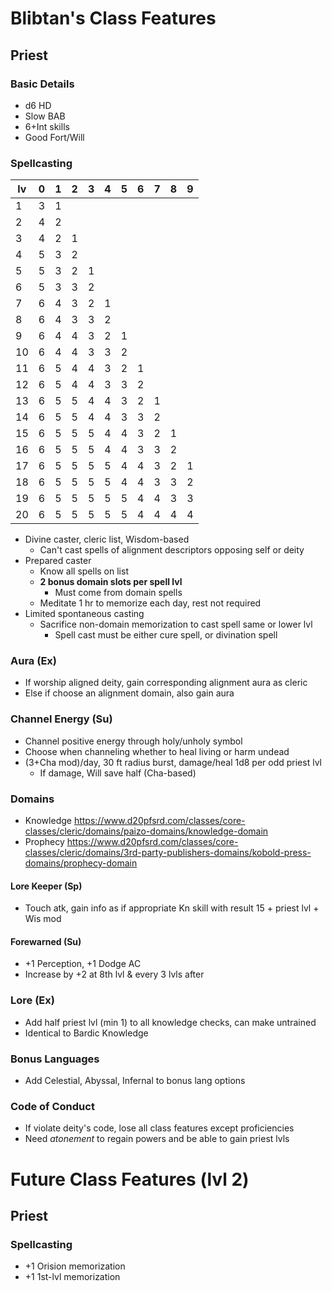 # Blibtan's Class Features
## Priest
### Basic Details
- d6 HD
- Slow BAB
- 6+Int skills
- Good Fort/Will

### Spellcasting
| lv | 0 | 1 | 2 | 3 | 4 | 5 | 6 | 7 | 8 | 9
|----|---|---|---|---|---|---|---|---|---|---
|  1 | 3 | 1 |   |   |   |   |   |   |   |
|  2 | 4 | 2 |   |   |   |   |   |   |   |
|  3 | 4 | 2 | 1 |   |   |   |   |   |   |
|  4 | 5 | 3 | 2 |   |   |   |   |   |   |
|  5 | 5 | 3 | 2 | 1 |   |   |   |   |   |
|  6 | 5 | 3 | 3 | 2 |   |   |   |   |   |
|  7 | 6 | 4 | 3 | 2 | 1 |   |   |   |   |
|  8 | 6 | 4 | 3 | 3 | 2 |   |   |   |   |
|  9 | 6 | 4 | 4 | 3 | 2 | 1 |   |   |   |
| 10 | 6 | 4 | 4 | 3 | 3 | 2 |   |   |   |
| 11 | 6 | 5 | 4 | 4 | 3 | 2 | 1 |   |   |
| 12 | 6 | 5 | 4 | 4 | 3 | 3 | 2 |   |   |
| 13 | 6 | 5 | 5 | 4 | 4 | 3 | 2 | 1 |   |
| 14 | 6 | 5 | 5 | 4 | 4 | 3 | 3 | 2 |   |
| 15 | 6 | 5 | 5 | 5 | 4 | 4 | 3 | 2 | 1 |
| 16 | 6 | 5 | 5 | 5 | 4 | 4 | 3 | 3 | 2 |
| 17 | 6 | 5 | 5 | 5 | 5 | 4 | 4 | 3 | 2 | 1
| 18 | 6 | 5 | 5 | 5 | 5 | 4 | 4 | 3 | 3 | 2
| 19 | 6 | 5 | 5 | 5 | 5 | 5 | 4 | 4 | 3 | 3
| 20 | 6 | 5 | 5 | 5 | 5 | 5 | 4 | 4 | 4 | 4

- Divine caster, cleric list, Wisdom-based
    - Can't cast spells of alignment descriptors opposing self or deity
- Prepared caster
    - Know all spells on list
    - **2 bonus domain slots per spell lvl**
        - Must come from domain spells
    - Meditate 1 hr to memorize each day, rest not required
- Limited spontaneous casting
    - Sacrifice non-domain memorization to cast spell same or lower lvl
        - Spell cast must be either cure spell, or divination spell

### Aura (Ex)
- If worship aligned deity, gain corresponding alignment aura as cleric
- Else if choose an alignment domain, also gain aura

### Channel Energy (Su)
- Channel positive energy through holy/unholy symbol
- Choose when channeling whether to heal living or harm undead
- (3+Cha mod)/day, 30 ft radius burst, damage/heal 1d8 per odd priest lvl
    - If damage, Will save half (Cha-based)

### Domains
- Knowledge https://www.d20pfsrd.com/classes/core-classes/cleric/domains/paizo-domains/knowledge-domain
- Prophecy https://www.d20pfsrd.com/classes/core-classes/cleric/domains/3rd-party-publishers-domains/kobold-press-domains/prophecy-domain

#### Lore Keeper (Sp)
- Touch atk, gain info as if appropriate Kn skill with result 15 + priest lvl + Wis mod

#### Forewarned (Su)
- +1 Perception, +1 Dodge AC
- Increase by +2 at 8th lvl & every 3 lvls after

### Lore (Ex)
- Add half priest lvl (min 1) to all knowledge checks, can make untrained
- Identical to Bardic Knowledge

### Bonus Languages
- Add Celestial, Abyssal, Infernal to bonus lang options

### Code of Conduct
- If violate deity's code, lose all class features except proficiencies
- Need *atonement* to regain powers and be able to gain priest lvls

# Future Class Features (lvl 2)
## Priest
### Spellcasting
- +1 Orision memorization
- +1 1st-lvl memorization

